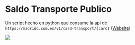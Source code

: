 # Saldo Transporte Publico

Un script hecho en python que consume la api de `https://madridd.com.es/v1/card-transport/{card}` ([Website](https://madridd.com.es))

<img src="https://cdn.discordapp.com/attachments/1056459052789538826/1203830123690987530/image.png?ex=65d2852b&is=65c0102b&hm=472d749a3b8473113dc8fd27af71f99888ec3a424b69ccd2a34683e6a5a315ce&">
